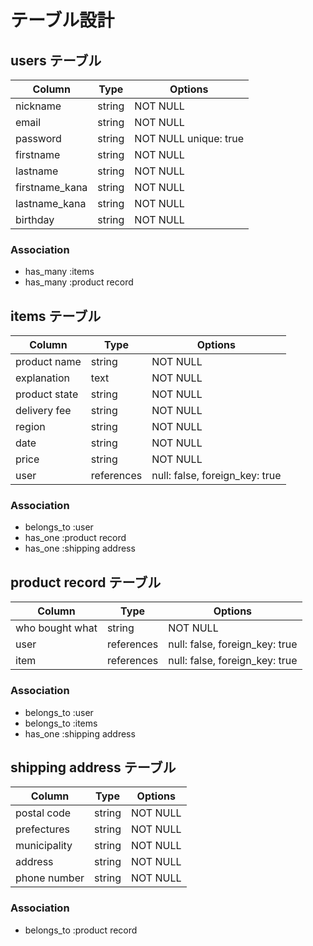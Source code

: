 # テーブル設計

## users テーブル

| Column            | Type   | Options                |
| ------------------| ------ | -----------------------|
| nickname          | string | NOT NULL               |
| email             | string | NOT NULL               |
| password          | string | NOT NULL  unique: true |
| firstname         | string | NOT NULL               |
| lastname          | string | NOT NULL               |
| firstname_kana    | string | NOT NULL               |
| lastname_kana     | string | NOT NULL               |
| birthday          | string | NOT NULL               |










### Association

- has_many :items
- has_many :product record







## items テーブル

| Column         | Type       | Options                        |
| ---------------| -----------| -----------------------------  |
| product name   | string     | NOT NULL                       |
| explanation    | text       | NOT NULL                       |
| product state  | string     | NOT NULL                       | 
| delivery fee   | string     | NOT NULL                       |
| region         | string     | NOT NULL                       |
| date           | string     | NOT NULL                       |
| price          | string     | NOT NULL                       |
| user           | references | null: false, foreign_key: true |




### Association

- belongs_to :user
- has_one    :product  record
- has_one    :shipping address







## product record テーブル

| Column             | Type       | Options                        |
| -------------------| ---------- | ------------------------------ |
| who bought what    | string     | NOT NULL                       |
| user               | references | null: false, foreign_key: true |
| item               | references | null: false, foreign_key: true |

### Association

- belongs_to :user
- belongs_to :items
- has_one    :shipping address





## shipping address テーブル

| Column         | Type       | Options                       |
| ---------------| -----------| ----------------------------- |
| postal code    | string     | NOT NULL                      |
| prefectures    | string     | NOT NULL                      |
| municipality   | string     | NOT NULL                      |
| address        | string     | NOT NULL                      | 
| phone number   | string     | NOT NULL                      |


### Association

- belongs_to :product record